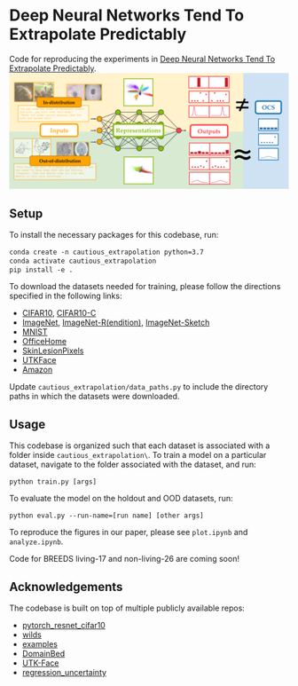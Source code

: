 # Deep Neural Networks Tend To Extrapolate Predictably
Code for reproducing the experiments in [Deep Neural Networks Tend To Extrapolate Predictably]().<br />
![](teaser.png)


## Setup
To install the necessary packages for this codebase, run:
```
conda create -n cautious_extrapolation python=3.7
conda activate cautious_extrapolation
pip install -e .
```
To download the datasets needed for training, please follow the directions specified in the following links:
- [CIFAR10](https://www.cs.toronto.edu/~kriz/cifar.html),  [CIFAR10-C](https://zenodo.org/record/2535967)
- [ImageNet](https://www.image-net.org/download.php), [ImageNet-R(endition)](https://github.com/hendrycks/imagenet-r), [ImageNet-Sketch](https://github.com/HaohanWang/ImageNet-Sketch)
- [MNIST](https://pytorch.org/vision/0.15/datasets.html)
- [OfficeHome](https://github.com/facebookresearch/DomainBed)
- [SkinLesionPixels](https://github.com/fregu856/regression_uncertainty)
- [UTKFace](https://www.kaggle.com/datasets/nipunarora8/age-gender-and-ethnicity-face-data-csv)
- [Amazon](https://wilds.stanford.edu/get_started/)

Update `cautious_extrapolation/data_paths.py` to include the directory paths in which the datasets were downloaded.
## Usage
This codebase is organized such that each dataset is associated with a folder inside `cautious_extrapolation\`. To train a model on a particular dataset, navigate to the folder associated with the  dataset, and run:
```
python train.py [args]
```
To evaluate the model on the holdout and OOD datasets, run:
```
python eval.py --run-name=[run name] [other args]
```
To reproduce the figures in our paper, please see `plot.ipynb` and `analyze.ipynb`.<br />

Code for BREEDS living-17 and non-living-26 are coming soon!
## Acknowledgements
The codebase is built on top of multiple publicly available repos:
- [pytorch_resnet_cifar10](https://github.com/akamaster/pytorch_resnet_cifar10)
- [wilds](https://github.com/p-lambda/wilds)
- [examples](https://github.com/pytorch/examples)
- [DomainBed](https://github.com/facebookresearch/DomainBed)
- [UTK-Face](https://github.com/ArminBaz/UTK-Face)
- [regression_uncertainty](https://github.com/fregu856/regression_uncertainty)